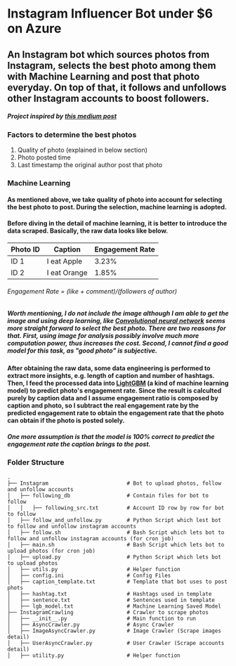 # Instagram Influencer Bot under $6 on Azure
## An Instagram bot which sources photos from Instagram, selects the best photo among them with Machine Learning and post that photo everyday. On top of that, it follows and unfollows other Instagram accounts to boost followers.
##### Project inspired by [this medium post](https://medium.com/@chrisbuetti/how-i-eat-for-free-in-nyc-using-python-automation-artificial-intelligence-and-instagram-a5ed8a1e2a10)

### Factors to determine the best photos
1. Quality of photo (explained in below section)
2. Photo posted time
3. Last timestamp the original author post that photo

### Machine Learning
#### As mentioned above, we take quality of photo into account for selecting the best photo to post. During the selection, machine learning is adopted.
#### Before diving in the detail of machine learning, it is better to introduce the data scraped. Basically, the raw data looks like below.
| Photo ID | Caption      | Engagement Rate |
|----------|--------------|-----------------|
| ID 1     | I eat Apple  | 3.23%           |
| ID 2     | I eat Orange | 1.85%           |
###### Engagement Rate = (like + comment)/(followers of author)
##### Worth mentioning, I do not include the image although I am able to get the image and using deep learning, like [Convolutional neural network](https://en.wikipedia.org/wiki/Convolutional_neural_network) seems more straight forward to select the best photo. There are two reasons for that. First, using image for analysis possibly involve much more computation power, thus increases the cost. Second, I cannot find a good model for this task, as "good photo" is subjective.

#### After obtaining the raw data, some data engineering is performed to extract more insights, e.g. length of caption and number of hashtags. Then, I feed the processed data into [LightGBM](https://lightgbm.readthedocs.io/en/latest/) (a kind of machine learning model) to predict photo's engagement rate. Since the result is calculted purely by caption data and I assume engagement ratio is composed by caption and photo, so I subtract the real engagement rate by the predicted engagement rate to obtain the engagement rate that the photo can obtain if the photo is posted solely.

##### One more assumption is that the model is 100% correct to predict the engagement rate the caption brings to the post.

### Folder Structure
    .
    ├── Instagram                         # Bot to upload photos, follow and unfollow accounts
    │   ├── following_db                  # Contain files for bot to follow
    │   │   ├── following_src.txt         # Account ID row by row for bot to follow
    │   ├── follow_and_unfollow.py        # Python Script which lest bot to follow and unfollow instagram accounts
    │   ├── follow.sh                     # Bash Script which lets bot to follow and unfollow instagram accounts (for cron job)
    │   ├── main.sh                       # Bash Script which lets bot to upload photos (for cron job)    
    │   ├── upload.py                     # Python Script which lets bot to upload photos
    │   ├── utils.py                      # Helper function
    │   ├── config.ini                    # Config Files
    │   ├── caption_template.txt          # Template that bot uses to post phots    
    │   ├── hashtag.txt                   # Hashtags used in template    
    │   ├── sentence.txt                  # Sentences used in template
    │   ├── lgb_model.txt                 # Machine Learning Saved Model    
    ├── InstagramCrawling                 # Crawler to scrape photos  
    │   ├── __init__.py                   # Main function to run    
    │   ├── AsyncCrawler.py               # Async Crawler
    │   ├── ImageAsyncCrawler.py          # Image Crawler (Scrape images detail)
    │   ├── UserAsyncCrawler.py           # User Crawler (Scrape accounts detail)
    │   ├── utility.py                    # Helper function
